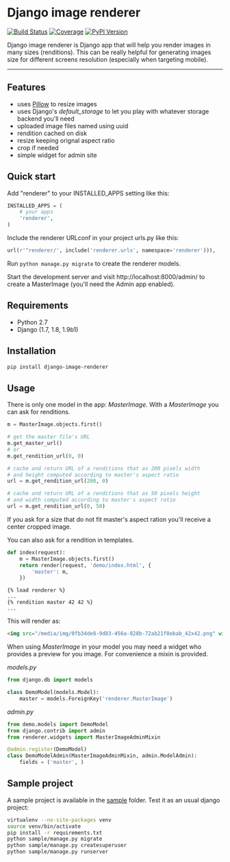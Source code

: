 # Django image renderer

[![Build Status](https://travis-ci.org/rouk1/django-image-renderer.svg?branch=master)](https://travis-ci.org/rouk1/django-image-renderer)
[![Coverage](https://codecov.io/github/rouk1/django-image-renderer/coverage.svg?branch=master)](https://codecov.io/github/rouk1/django-image-renderer?branch=master)
[![PyPI Version](https://img.shields.io/pypi/v/django-image-renderer.svg)](https://pypi.python.org/pypi/django-image-renderer)

Django image renderer is Django app that will help you render images in many sizes (renditions).
This can be really helpful for generating images size for different screens resolution (especially when targeting mobile).

---

## Features

- uses [Pillow](https://github.com/python-pillow/Pillow) to resize images
- uses Django's _default_storage_ to let you play with whatever storage backend you'll need
- uploaded image files named using uuid
- rendition cached on disk
- resize keeping orignal aspect ratio
- crop if needed
- simple widget for admin site

## Quick start

Add "renderer" to your INSTALLED_APPS setting like this:

```python
INSTALLED_APPS = (
    # your apps
    'renderer',
)
```

Include the renderer URLconf in your project urls.py like this:

```python
url(r'^renderer/', include('renderer.urls', namespace='renderer'))),
```

Run `python manage.py migrate` to create the renderer models.

Start the development server and visit http://localhost:8000/admin/
to create a MasterImage (you'll need the Admin app enabled).

## Requirements

- Python 2.7
- Django (1.7, 1.8, 1.9b1)

## Installation

```sh
pip install django-image-renderer
```

## Usage

There is only one model in the app: _MasterImage_.
With a _MasterImage_ you can ask for renditions.

```python
m = MasterImage.objects.first()

# get the master file's URL
m.get_master_url()
# or
m.get_rendition_url(0, 0)

# cache and return URL of a renditions that as 200 pixels width
# and height computed according to master's aspect ratio
url = m.get_rendition_url(200, 0)

# cache and return URL of a renditions that as 50 pixels height
# and width computed according to master's aspect ratio
url = m.get_rendition_url(0, 50)
```

If you ask for a size that do not fit master's aspect ration you'll receive a center cropped image.

You can also ask for a rendition in templates.

```python
def index(request):
    m = MasterImage.objects.first()
    return render(request, 'demo/index.html', {
        'master': m,
    })
```

```HTML+Django
{% load renderer %}
...
{% rendition master 42 42 %}
...
```

This will render as:

```HTML
<img src="/media/img/0fb34de8-9d83-456a-828b-72ab21f8ebab_42x42.png" width="42" height="42" alt="">
```

When using _MasterImage_ in your model you may need a widget who provides a preview for you image.
For convenience a mixin is provided.

_models.py_
```python
from django.db import models

class DemoModel(models.Model):
    master = models.ForeignKey('renderer.MasterImage')
```

_admin.py_
```python
from demo.models import DemoModel
from django.contrib import admin
from renderer.widgets import MasterImageAdminMixin

@admin.register(DemoModel)
class DemoModelAdmin(MasterImageAdminMixin, admin.ModelAdmin):
    fields = ('master', )
```

## Sample project

A sample project is available in the [sample](https://github.com/rouk1/django-image-renderer/tree/master/sample) folder.
Test it as an usual django project:

```sh
virtualenv --no-site-packages venv
source venv/bin/activate
pip install -r requirements.txt
python sample/manage.py migrate
python sample/manage.py createsuperuser
python sample/manage.py runserver
```
